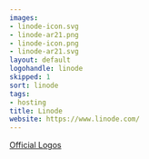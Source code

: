 ```yaml
---
images:
- linode-icon.svg
- linode-ar21.png
- linode-icon.png
- linode-ar21.svg
layout: default
logohandle: linode
skipped: 1
sort: linode
tags:
- hosting
title: Linode
website: https://www.linode.com/
---
```


[Official Logos](https://www.linode.com/logos)
